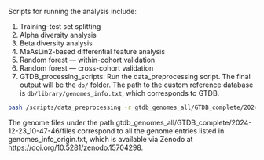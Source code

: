 Scripts for running the analysis include:
1) Training-test set splitting
2) Alpha diversity analysis
3) Beta diversity analysis
4) MaAsLin2-based differential feature analysis
5) Random forest — within-cohort validation
6) Random forest — cross-cohort validation
7) GTDB_processing_scripts: Run the data_preprocessing script. The final output will be the `db/` folder. The path to the custom reference database is `db/library/genomes_info.txt`, which corresponds to GTDB.  

```bash
bash /scripts/data_preprocessing -r gtdb_genomes_all/GTDB_complete/2024-12-23_10-47-46/files --gm bac120_metadata.tsv --cluster

```
The genome files under the path gtdb_genomes_all/GTDB_complete/2024-12-23_10-47-46/files correspond to all the genome entries listed in genomes_info_origin.txt, which is available via Zenodo at https://doi.org/10.5281/zenodo.15704298.
